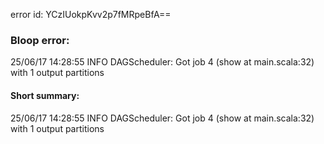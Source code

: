 error id: YCzIUokpKvv2p7fMRpeBfA==
### Bloop error:

25/06/17 14:28:55 INFO DAGScheduler: Got job 4 (show at main.scala:32) with 1 output partitions
#### Short summary: 

25/06/17 14:28:55 INFO DAGScheduler: Got job 4 (show at main.scala:32) with 1 output partitions
